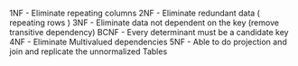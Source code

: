 1NF - Eliminate repeating columns 
2NF - Eliminate redundant data ( repeating rows )
3NF - Eliminate data not dependent on the key (remove transitive dependency)
BCNF - Every determinant must be a candidate key 
4NF - Eliminate Multivalued dependencies
5NF - Able to do projection and join and replicate the unnormalized Tables